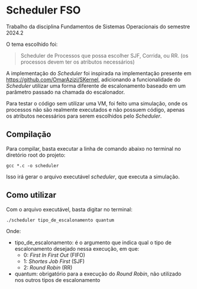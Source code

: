 # Scheduler FSO
Trabalho da disciplina Fundamentos de Sistemas Operacionais do semestre 2024.2

O tema escolhido foi:

>Scheduler de Processos que possa escolher SJF, Corrida, ou RR. (os processos devem ter os atributos necessários)

A implementação do _Scheduler_ foi inspirada na implementação presente em https://github.com/OmarAzizi/SKernel, adicionando a funcionalidade do _Scheduler_ utilizar uma forma diferente de escalonamento baseado em um parâmetro passado na chamada do escalonador. 

Para testar o código sem utilizar uma VM, foi feito uma simulação, onde os processos não são realmente executados e não possuem código, apenas os atributos necessários para serem escolhidos pelo _Scheduler_.

## Compilação

Para compilar, basta executar a linha de comando abaixo no terminal no diretório root do projeto:

```
gcc *.c -o scheduler
```

Isso irá gerar o arquivo executável _scheduler_, que executa a simulação.

## Como utilizar

Com o arquivo executável, basta digitar no terminal:

```
./scheduler tipo_de_escalonamento quantum
```

Onde:
- tipo_de_escalonamento: é o argumento que indica qual o tipo de escalonamento desejado nessa execução, em que:
    - 0: _First In First Out_ (FIFO)
    - 1: _Shortes Job First_ (SJF)
    - 2: _Round Robin_ (RR)
- quantum: obrigatório para a execução do _Round Robin_, não utilizado nos outros tipos de escalonamento